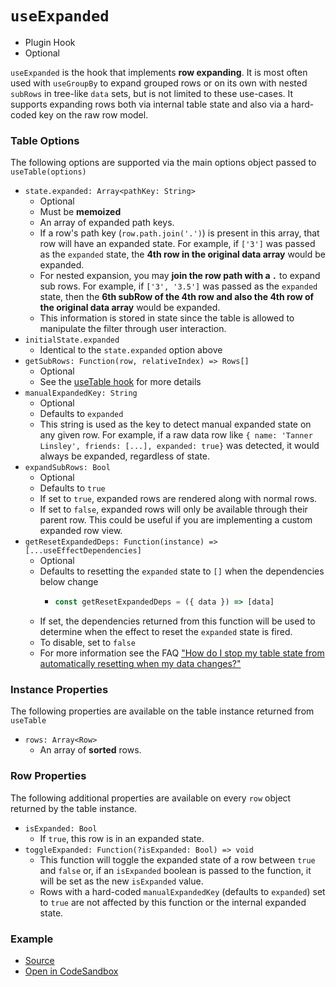 # `useExpanded`

- Plugin Hook
- Optional

`useExpanded` is the hook that implements **row expanding**. It is most often used with `useGroupBy` to expand grouped rows or on its own with nested `subRows` in tree-like `data` sets, but is not limited to these use-cases. It supports expanding rows both via internal table state and also via a hard-coded key on the raw row model.

### Table Options

The following options are supported via the main options object passed to `useTable(options)`

- `state.expanded: Array<pathKey: String>`
  - Optional
  - Must be **memoized**
  - An array of expanded path keys.
  - If a row's path key (`row.path.join('.')`) is present in this array, that row will have an expanded state. For example, if `['3']` was passed as the `expanded` state, the **4th row in the original data array** would be expanded.
  - For nested expansion, you may **join the row path with a `.`** to expand sub rows. For example, if `['3', '3.5']` was passed as the `expanded` state, then the **6th subRow of the 4th row and also the 4th row of the original data array** would be expanded.
  - This information is stored in state since the table is allowed to manipulate the filter through user interaction.
- `initialState.expanded`
  - Identical to the `state.expanded` option above
- `getSubRows: Function(row, relativeIndex) => Rows[]`
  - Optional
  - See the [useTable hook](#table-options) for more details
- `manualExpandedKey: String`
  - Optional
  - Defaults to `expanded`
  - This string is used as the key to detect manual expanded state on any given row. For example, if a raw data row like `{ name: 'Tanner Linsley', friends: [...], expanded: true}` was detected, it would always be expanded, regardless of state.
- `expandSubRows: Bool`
  - Optional
  - Defaults to `true`
  - If set to `true`, expanded rows are rendered along with normal rows.
  - If set to `false`, expanded rows will only be available through their parent row. This could be useful if you are implementing a custom expanded row view.
- `getResetExpandedDeps: Function(instance) => [...useEffectDependencies]`
  - Optional
  - Defaults to resetting the `expanded` state to `[]` when the dependencies below change
    - ```js
      const getResetExpandedDeps = ({ data }) => [data]
      ```
  - If set, the dependencies returned from this function will be used to determine when the effect to reset the `expanded` state is fired.
  - To disable, set to `false`
  - For more information see the FAQ ["How do I stop my table state from automatically resetting when my data changes?"](./faq#how-do-i-stop-my-table-state-from-automatically-resetting-when-my-data-changes)

### Instance Properties

The following properties are available on the table instance returned from `useTable`

- `rows: Array<Row>`
  - An array of **sorted** rows.

### Row Properties

The following additional properties are available on every `row` object returned by the table instance.

- `isExpanded: Bool`
  - If `true`, this row is in an expanded state.
- `toggleExpanded: Function(?isExpanded: Bool) => void`
  - This function will toggle the expanded state of a row between `true` and `false` or, if an `isExpanded` boolean is passed to the function, it will be set as the new `isExpanded` value.
  - Rows with a hard-coded `manualExpandedKey` (defaults to `expanded`) set to `true` are not affected by this function or the internal expanded state.

### Example

- [Source](https://github.com/tannerlinsley/react-table/tree/master/examples/expanding)
- [Open in CodeSandbox](https://codesandbox.io/s/github/tannerlinsley/react-table/tree/master/examples/expanding)
